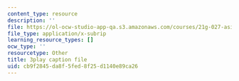 ```yaml
---
content_type: resource
description: ''
file: https://ol-ocw-studio-app-qa.s3.amazonaws.com/courses/21g-027-asia-in-the-modern-world-images-representations-fall-2016/cb9f2845da8f5fed8f25d1140e89ca26_Ay80m-WFyko.vtt
file_type: application/x-subrip
learning_resource_types: []
ocw_type: ''
resourcetype: Other
title: 3play caption file
uid: cb9f2845-da8f-5fed-8f25-d1140e89ca26
---
```

